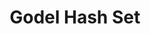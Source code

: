 ---
title: 'Godel Hash Set'
description: "An implementation of a hash set using the godel hash for educational purposes"
technologies: "Python"
github: "https://github.com/durid-ah/godel_hash_set"
---